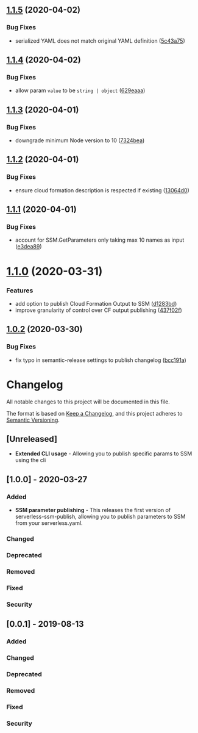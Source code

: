 ## [1.1.5](https://github.com/mysense-ai/ServerlessPlugin-SSMPublish/compare/v1.1.4...v1.1.5) (2020-04-02)


### Bug Fixes

* serialized YAML does not match original YAML definition ([5c43a75](https://github.com/mysense-ai/ServerlessPlugin-SSMPublish/commit/5c43a75cbda8d5a99e9e34eb8300ce9abdde2d41))

## [1.1.4](https://github.com/mysense-ai/ServerlessPlugin-SSMPublish/compare/v1.1.3...v1.1.4) (2020-04-02)


### Bug Fixes

* allow param `value` to be `string | object` ([629eaaa](https://github.com/mysense-ai/ServerlessPlugin-SSMPublish/commit/629eaaa9f20273aaa6d370d00ed8e39b329ea73e))

## [1.1.3](https://github.com/mysense-ai/ServerlessPlugin-SSMPublish/compare/v1.1.2...v1.1.3) (2020-04-01)


### Bug Fixes

* downgrade minimum Node version to 10 ([7324bea](https://github.com/mysense-ai/ServerlessPlugin-SSMPublish/commit/7324bea1380f5eda7d1c7fffed6ecfccedf10bdb))

## [1.1.2](https://github.com/mysense-ai/ServerlessPlugin-SSMPublish/compare/v1.1.1...v1.1.2) (2020-04-01)


### Bug Fixes

* ensure cloud formation description is respected if existing ([13064d0](https://github.com/mysense-ai/ServerlessPlugin-SSMPublish/commit/13064d0d108839423e42740097451262ea85b5cd))

## [1.1.1](https://github.com/mysense-ai/ServerlessPlugin-SSMPublish/compare/v1.1.0...v1.1.1) (2020-04-01)


### Bug Fixes

* account for SSM.GetParameters only taking max 10 names as input ([e3dea89](https://github.com/mysense-ai/ServerlessPlugin-SSMPublish/commit/e3dea896abf4fcfd0e2f47e22304749e03057958))

# [1.1.0](https://github.com/mysense-ai/ServerlessPlugin-SSMPublish/compare/v1.0.2...v1.1.0) (2020-03-31)

### Features

* add option to publish Cloud Formation Output to SSM ([d1283bd](https://github.com/mysense-ai/ServerlessPlugin-SSMPublish/commit/d1283bd8a0d2ad199fb9a7023740abe97a6e727f))
* improve granularity of control over CF output publishing ([437f02f](https://github.com/mysense-ai/ServerlessPlugin-SSMPublish/commit/437f02f2ec44f68da08c56ef24d5394540c50ced))

## [1.0.2](https://github.com/mysense-ai/ServerlessPlugin-SSMPublish/compare/v1.0.1...v1.0.2) (2020-03-30)


### Bug Fixes

* fix typo in semantic-release settings to publish changelog ([bcc191a](https://github.com/mysense-ai/ServerlessPlugin-SSMPublish/commit/bcc191a6267ae15cc07b3a500ee83c233d347b11))

# Changelog
All notable changes to this project will be documented in this file.

The format is based on [Keep a Changelog](https://keepachangelog.com/en/1.0.0/),
and this project adheres to [Semantic Versioning](https://semver.org/spec/v2.0.0.html).

## [Unreleased]

* **Extended CLI usage** - Allowing you to publish specific params to SSM using the cli

## [1.0.0] - 2020-03-27
### Added
* **SSM parameter publishing** - This releases the first version of serverless-ssm-publish, allowing you to publish parameters to SSM from your serverless.yaml.

### Changed

### Deprecated

### Removed

### Fixed

### Security

## [0.0.1] - 2019-08-13
### Added

### Changed

### Deprecated

### Removed

### Fixed

### Security
